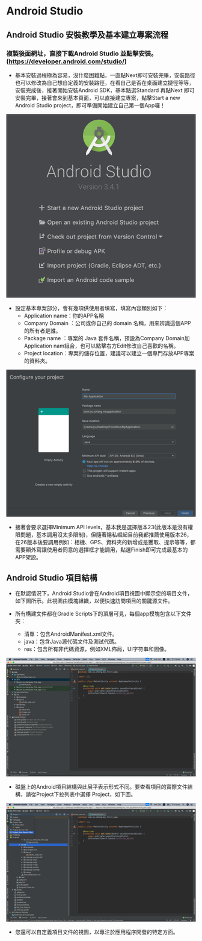 # Android Studio
## Android Studio 安裝教學及基本建立專案流程
### 複製後面網址，直接下載Android Studio 並點擊安裝。(https://developer.android.com/studio/)
* 基本安裝過程極為容易，沒什麼困難點，一直點Next即可安裝完畢，安裝路徑也可以修改為自己想自定義的安裝路徑，在看自己是否在桌面建立捷徑等等，安裝完成後，接著開始安裝Android SDK，基本點選Standard 再點Next 即可安裝完畢，接著會來到基本頁面，可以直接建立專案，點擊Start a new Android Studio project，即可準備開始建立自己第一個App囉！    
  
![](https://github.com/sheng19960125/Base-AndroidStudio/blob/master/android_studio_menu.png)   
  
* 設定基本專案部分，會有幾項供使用者填寫，填寫內容類別如下：  
    * Application name：你的APP名稱  
    * Company Domain  ：公司或你自己的 domain 名稱，用來辨識這個APP的所有者是誰。  
    * Package name    ：專案的 Java 套件名稱，預設為Company Domain加Application nam組合，也可以點擊右方Edit修改自己喜歡的名稱。  
    * Project location：專案的儲存位置，建議可以建立一個專門存放APP專案的資料夾。  
  
![](https://github.com/sheng19960125/Base-AndroidStudio/blob/master/android_studio_set_type.png)   
  
* 接著會要求選擇Minimum API levels，基本我是選擇版本23(此版本是沒有權限問題，基本調用沒太多限制)，但隨著隱私崛起目前我都推薦使用版本26，在26版本後要調用例如：相機、GPS、資料夾的新增或是獲取、提示等等，都需要額外寫讓使用者同意的選擇框才能調用，點選Finish即可完成最基本的APP架設。  
  
## Android Studio 項目結構
* 在默認情況下，Android Studio會在Android項目視圖中顯示您的項目文件，如下圖所示。此視圖由模塊組織，以便快速訪問項目的關鍵源文件。  
  
* 所有構建文件都在Gradle Scripts下的頂層可見，每個app模塊包含以下文件夾：  
   * 清單：包含AndroidManifest.xml文件。  
   * java：包含Java源代碼文件及測試代碼。  
   * res：包含所有非代碼資源，例如XML佈局，UI字符串和圖像。  
  
![](https://github.com/sheng19960125/Base-AndroidStudio/blob/master/android_studio_main.png)  
  
* 磁盤上的Android項目結構與此展平表示形式不同。要查看項目的實際文件結構，請從Project下拉列表中選擇 Project，如下圖。  
  
![](https://github.com/sheng19960125/Base-AndroidStudio/blob/master/android_studio_main_project.png)  
  
* 您還可以自定義項目文件的視圖，以專注於應用程序開發的特定方面。  
